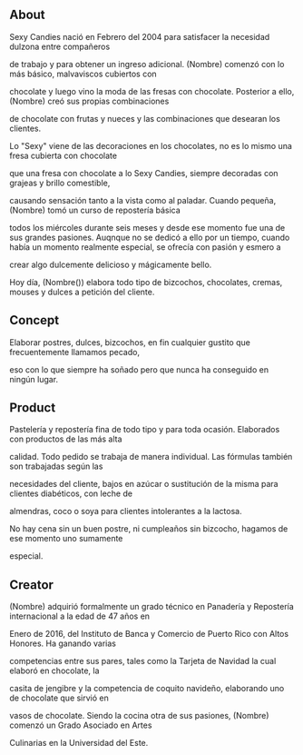 ## About

Sexy Candies nació en Febrero del 2004 para satisfacer la necesidad dulzona entre compañeros

de trabajo y para obtener un ingreso adicional.  (Nombre) comenzó con lo más básico, malvaviscos cubiertos con

chocolate y luego vino la moda de las fresas con chocolate. Posterior a ello, (Nombre) creó sus propias combinaciones

de chocolate con frutas y nueces y las combinaciones que desearan los clientes.  

Lo "Sexy" viene de las decoraciones en los chocolates, no es lo mismo una fresa cubierta con chocolate

que una fresa con chocolate a lo Sexy Candies, siempre decoradas con grajeas y brillo comestible,

causando sensación tanto a la vista como al paladar.  Cuando pequeña, (Nombre) tomó un curso de repostería básica

todos los miércoles durante seis meses y desde ese momento fue una de sus grandes pasiones. Auqnque no se dedicó
a ello por un tiempo, cuando había un momento realmente especial, se ofrecía con pasión y esmero a

crear algo dulcemente delicioso y mágicamente bello.

Hoy día, (Nombre()) elabora todo tipo de bizcochos, chocolates, cremas, mouses y dulces a petición del cliente.

## Concept

Elaborar postres, dulces, bizcochos, en fin cualquier gustito que frecuentemente llamamos pecado,  

eso con lo que siempre ha soñado pero que nunca ha conseguido en ningún lugar.  

## Product

Pastelería y repostería fina de todo tipo y para toda ocasión.  Elaborados con productos de las más alta

calidad.  Todo pedido se trabaja de manera individual.  Las fórmulas también son trabajadas según las

necesidades del cliente, bajos en azúcar o sustitución de la misma para clientes diabéticos, con leche de

almendras, coco o soya para clientes intolerantes a la lactosa.  

No hay cena sin un buen postre, ni cumpleaños sin bizcocho, hagamos de ese momento uno sumamente

especial.

## Creator

(Nombre) adquirió formalmente un grado técnico en Panadería y Repostería internacional a la edad de 47 años en

Enero de 2016, del Instituto de Banca y Comercio de Puerto Rico con Altos Honores.  Ha ganando varias

competencias entre sus pares, tales como la Tarjeta de Navidad la cual elaboró en chocolate, la

casita de jengibre y la competencia de coquito navideño, elaborando uno de chocolate que sirvió en

vasos de chocolate.  Siendo la cocina otra de sus pasiones, (Nombre) comenzó un Grado Asociado en Artes

Culinarias en la Universidad del Este.
